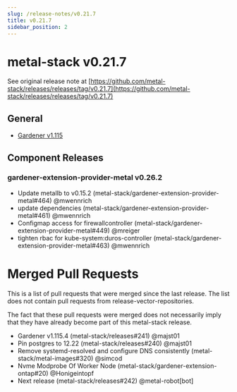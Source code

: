 ```yaml
---
slug: /release-notes/v0.21.7
title: v0.21.7
sidebar_position: 2
---
```

# metal-stack v0.21.7
See original release note at [https://github.com/metal-stack/releases/releases/tag/v0.21.7](https://github.com/metal-stack/releases/releases/tag/v0.21.7)
## General
* [Gardener v1.115](https://github.com/gardener/gardener/releases/tag/v1.115.0)
## Component Releases
### gardener-extension-provider-metal v0.26.2
* Update metallb to v0.15.2 (metal-stack/gardener-extension-provider-metal#464) @mwennrich
* update dependencies (metal-stack/gardener-extension-provider-metal#461) @mwennrich
* Configmap access for firewallcontroller (metal-stack/gardener-extension-provider-metal#449) @mreiger
* tighten rbac for kube-system:duros-controller (metal-stack/gardener-extension-provider-metal#463) @mwennrich
# Merged Pull Requests
This is a list of pull requests that were merged since the last release. The list does not contain pull requests from release-vector-repositories.

The fact that these pull requests were merged does not necessarily imply that they have already become part of this metal-stack release.

* Gardener v1.115.4 (metal-stack/releases#241) @majst01
* Pin postgres to 12.22 (metal-stack/releases#240) @majst01
* Remove systemd-resolved and configure DNS consistently (metal-stack/metal-images#320) @simcod
* Nvme Modprobe Of Worker Node (metal-stack/gardener-extension-ontap#20) @Honigeintopf
* Next release (metal-stack/releases#242) @metal-robot[bot]